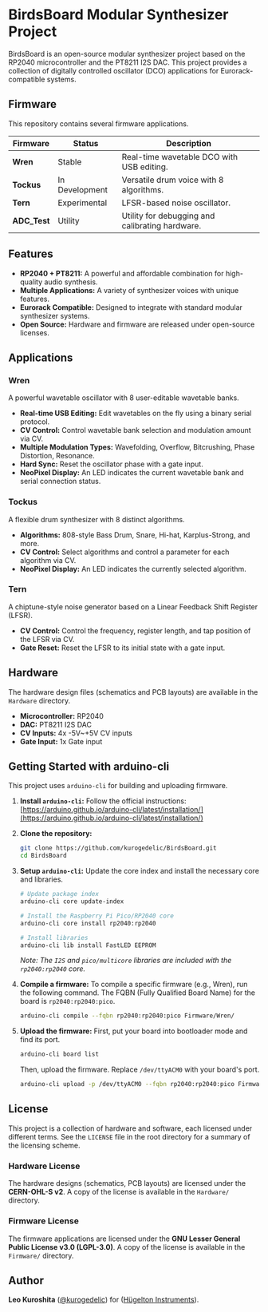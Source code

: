 # BirdsBoard Modular Synthesizer Project

BirdsBoard is an open-source modular synthesizer project based on the RP2040 microcontroller and the PT8211 I2S DAC. This project provides a collection of digitally controlled oscillator (DCO) applications for Eurorack-compatible systems.

## Firmware

This repository contains several firmware applications.

| Firmware   | Status         | Description                                       |
|------------|----------------|---------------------------------------------------|
| **Wren**   | Stable         | Real-time wavetable DCO with USB editing.         |
| **Tockus** | In Development | Versatile drum voice with 8 algorithms.           |
| **Tern**   | Experimental   | LFSR-based noise oscillator.                      |
| **ADC_Test**| Utility        | Utility for debugging and calibrating hardware.   |

## Features

- **RP2040 + PT8211:** A powerful and affordable combination for high-quality audio synthesis.
- **Multiple Applications:** A variety of synthesizer voices with unique features.
- **Eurorack Compatible:** Designed to integrate with standard modular synthesizer systems.
- **Open Source:** Hardware and firmware are released under open-source licenses.

## Applications

### Wren
A powerful wavetable oscillator with 8 user-editable wavetable banks.
- **Real-time USB Editing:** Edit wavetables on the fly using a binary serial protocol.
- **CV Control:** Control wavetable bank selection and modulation amount via CV.
- **Multiple Modulation Types:** Wavefolding, Overflow, Bitcrushing, Phase Distortion, Resonance.
- **Hard Sync:** Reset the oscillator phase with a gate input.
- **NeoPixel Display:** An LED indicates the current wavetable bank and serial connection status.

### Tockus
A flexible drum synthesizer with 8 distinct algorithms.
- **Algorithms:** 808-style Bass Drum, Snare, Hi-hat, Karplus-Strong, and more.
- **CV Control:** Select algorithms and control a parameter for each algorithm via CV.
- **NeoPixel Display:** An LED indicates the currently selected algorithm.

### Tern
A chiptune-style noise generator based on a Linear Feedback Shift Register (LFSR).
- **CV Control:** Control the frequency, register length, and tap position of the LFSR via CV.
- **Gate Reset:** Reset the LFSR to its initial state with a gate input.

## Hardware
The hardware design files (schematics and PCB layouts) are available in the `Hardware` directory.
- **Microcontroller:** RP2040
- **DAC:** PT8211 I2S DAC
- **CV Inputs:** 4x -5V~+5V CV inputs
- **Gate Input:** 1x Gate input

## Getting Started with arduino-cli

This project uses `arduino-cli` for building and uploading firmware.

1.  **Install `arduino-cli`:**
    Follow the official instructions: [https://arduino.github.io/arduino-cli/latest/installation/](https://arduino.github.io/arduino-cli/latest/installation/)

2.  **Clone the repository:**
    ```bash
    git clone https://github.com/kurogedelic/BirdsBoard.git
    cd BirdsBoard
    ```

3.  **Setup `arduino-cli`:**
    Update the core index and install the necessary core and libraries.
    ```bash
    # Update package index
    arduino-cli core update-index

    # Install the Raspberry Pi Pico/RP2040 core
    arduino-cli core install rp2040:rp2040

    # Install libraries
    arduino-cli lib install FastLED EEPROM
    ```
    *Note: The `I2S` and `pico/multicore` libraries are included with the `rp2040:rp2040` core.*

4.  **Compile a firmware:**
    To compile a specific firmware (e.g., Wren), run the following command. The FQBN (Fully Qualified Board Name) for the board is `rp2040:rp2040:pico`.
    ```bash
    arduino-cli compile --fqbn rp2040:rp2040:pico Firmware/Wren/
    ```

5.  **Upload the firmware:**
    First, put your board into bootloader mode and find its port.
    ```bash
    arduino-cli board list
    ```
    Then, upload the firmware. Replace `/dev/ttyACM0` with your board's port.
    ```bash
    arduino-cli upload -p /dev/ttyACM0 --fqbn rp2040:rp2040:pico Firmware/Wren/
    ```

## License

This project is a collection of hardware and software, each licensed under different terms. See the `LICENSE` file in the root directory for a summary of the licensing scheme.

### Hardware License
The hardware designs (schematics, PCB layouts) are licensed under the **CERN-OHL-S v2**. A copy of the license is available in the `Hardware/` directory.

### Firmware License
The firmware applications are licensed under the **GNU Lesser General Public License v3.0 (LGPL-3.0)**. A copy of the license is available in the `Firmware/` directory.

## Author

**Leo Kuroshita** ([@kurogedelic](https://x.com/kurogedelic)) for ([Hügelton Instruments](https://github.com/kurogedelic)).
